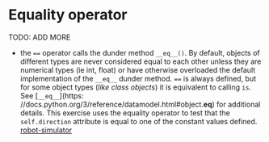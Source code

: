 # Equality operator

TODO: ADD MORE

- the `==` operator calls the dunder method `__eq__()`. By default, objects of different types are never considered equal to each other unless they are numerical types (ie int, float) or have otherwise overloaded the default implementation of the `__eq__` dunder method. `==` is always defined, but for some object types (_like class objects_) it is equivalent to calling `is`. See [`__eq__`](https: //docs.python.org/3/reference/datamodel.html#object.__eq__) for additional details. This exercise uses the equality operator to test that the `self.direction` attribute is equal to one of the constant values defined. [robot-simulator](../exercise-concepts/robot-simulator.md)
